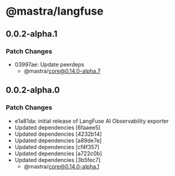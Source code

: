 # @mastra/langfuse

## 0.0.2-alpha.1

### Patch Changes

- 03997ae: Update peerdeps
  - @mastra/core@0.14.0-alpha.7

## 0.0.2-alpha.0

### Patch Changes

- e1a81da: initial release of LangFuse AI Observability exporter
- Updated dependencies [6faaee5]
- Updated dependencies [4232b14]
- Updated dependencies [a89de7e]
- Updated dependencies [cf4f357]
- Updated dependencies [a722c0b]
- Updated dependencies [3b5fec7]
  - @mastra/core@0.14.0-alpha.1
